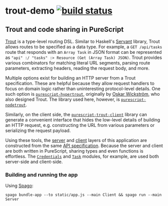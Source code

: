 # trout-demo [![build status](https://img.shields.io/travis/nsaunders/trout-demo.svg)](https://travis-ci.org/nsaunders/trout-demo)
## Trout and code sharing in PureScript

[Trout](https://github.com/purescript-hyper/purescript-trout) is a type-level routing DSL. Similar to Haskell's [Servant](https://github.com/haskell-servant/servant) library, Trout allows routes to be specified as a data type. For example, a `GET /api/tasks` route that responds with an `Array Task` in JSON format can be represented as `"api" :/ "tasks" :> Resource (Get (Array Task) JSON)`. Trout provides various combinators for matching literal URL segments, parsing route parameters, extracting headers, reading the request body, and more.

Multiple options exist for building an HTTP server from a Trout specification. These are helpful because they allow request handlers to focus on domain logic rather than uninteresting protocol-level details. One such option is [`purescript-hypertrout`](https://github.com/purescript-hyper/purescript-hypertrout), originally by [Oskar Wickström](https://wickstrom.tech), who also designed Trout. The library used here, however, is [`purescript-nodetrout`](https://github.com/nsaunders/purescript-nodetrout).

Similarly, on the client side, the [`purescript-trout-client`](https://github.com/purescript-hyper/purescript-trout-client) library can generate a convenient interface that hides the low-level details of building an HTTP request, e.g. constructing the URL from various parameters or serializing the request payload.

Using these tools, the [server](src/Server.purs) and [client](src/Client.purs) layers of this application are constructed from the same [API specification](src/API.purs). Because the server and client are both written in PureScript, sharing types and even functions is effortless. The [`Credentials`](src/Credentials.purs) and [`Task`](src/Task.purs) modules, for example, are used both server-side and client-side.

### Building and running the app

Using [Spago](https://github.com/spacchetti/spago):

```
spago bundle-app --to static/app.js --main Client && spago run --main Server
```
